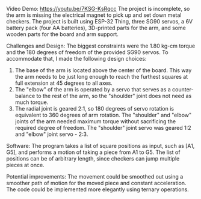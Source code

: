 Video Demo: https://youtu.be/7KSG-KsRqcc 
The project is incomplete, so the arm is missing the electrical magnet to pick up and set down metal checkers. The project is built using ESP-32 Thing, three SG90 servos, a 6V battery pack (four AA batteries), 3D-printed parts for the arm, and some wooden parts for the board and arm support.

Challenges and Design:
The biggest constraints were the 1.80 kg-cm torque and the 180 degrees of freedom of the provided SG90 servos. To accommodate that, I made the following design choices:
1. The base of the arm is located above the center of the board. This way the arm needs to be just long enough to reach the furthest squares at full extension at 45 degrees to all axes.
2. The "elbow" of the arm is operated by a servo that serves as a counter-balance to the rest of the arm, so the "shoulder" joint does not need as much torque.
3. The radial joint is geared 2:1, so 180 degrees of servo rotation is equivalent to 360 degrees of arm rotation. The "shoulder" and "elbow" joints of the arm needed maximum torque without sacrificing the required degree of freedom. The "shoulder" joint servo was geared 1:2 and "elbow" joint servo - 2:3.

Software:
The program takes a list of square positions as input, such as [A1, G5], and performs a motion of taking a piece from A1 to G5. The list of positions can be of arbitrary length, since checkers can jump multiple pieces at once.

Potential improvements:
The movement could be smoothed out using a smoother path of motion for the moved piece and constant acceleration. The code could be implemented more elegantly using ternary operations.
